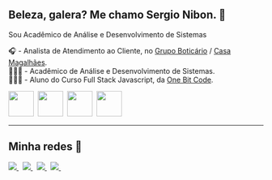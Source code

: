 ## Beleza, galera? Me chamo Sergio Nibon. 👋
Sou Acadêmico de Análise e Desenvolvimento de Sistemas

🎧 - Analista de Atendimento ao Cliente, no [Grupo Boticário](https://www.grupoboticario.com.br/) / [Casa Magalhães](https://www.casamagalhaes.com.br/).<br>
👨🏼‍🎓 - Acadêmico de Análise e Desenvolvimento de Sistemas.<br>
👨🏼‍💻 - Aluno do Curso Full Stack Javascript, da [One Bit Code](https://onebitcode.com/).<br>



<div display="inline">
<img width="50" height="50" src="https://cdn.jsdelivr.net/gh/devicons/devicon@latest/icons/html5/html5-original-wordmark.svg" />&nbsp;
<img width="50" height="50" src="https://cdn.jsdelivr.net/gh/devicons/devicon@latest/icons/css3/css3-original-wordmark.svg" />&nbsp;
<img width="50" height="50" src="https://cdn.jsdelivr.net/gh/devicons/devicon@latest/icons/javascript/javascript-original.svg" />&nbsp;
<img width="50" height="50" src="https://cdn.jsdelivr.net/gh/devicons/devicon@latest/icons/react/react-original-wordmark.svg" />&nbsp;
</div>

<hr>

## Minha redes 👋

  <a href="https://www.linkedin.com/in/sergio-nibon-serj%C3%A3o-a77639114/">
      <img src="https://img.shields.io/badge/linkedin-%230077B5.svg?style=for-the-badge&logo=linkedin&logoColor=white" />
    </a>&nbsp;

 <a href="https://www.instagram.com/dev.serjaonibon/">
      <img src="https://img.shields.io/badge/Instagram-%23E4405F.svg?style=for-the-badge&logo=Instagram&logoColor=white" />
    </a>&nbsp;

 <a href="">
      <img src="https://img.shields.io/badge/X-%23000000.svg?style=for-the-badge&logo=X&logoColor=white" />
    </a>&nbsp;

 <a href="">
      <img src="https://img.shields.io/badge/Medium-12100E?style=for-the-badge&logo=medium&logoColor=white" />
    </a>&nbsp;   


          
          
          
          


